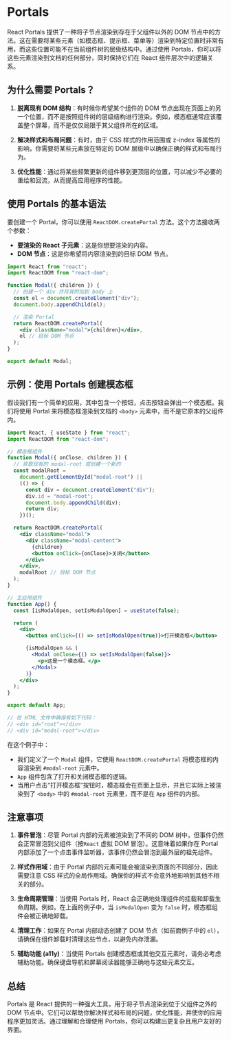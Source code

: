 # Portals

React Portals 提供了一种将子节点渲染到存在于父组件以外的 DOM 节点中的方法。这在需要将某些元素（如模态框、提示框、菜单等）渲染到特定位置时非常有用，而这些位置可能不在当前组件树的层级结构中。通过使用 Portals，你可以将这些元素渲染到文档的任何部分，同时保持它们在 React 组件层次中的逻辑关系。

## 为什么需要 Portals？

1. **脱离现有 DOM 结构**：有时候你希望某个组件的 DOM 节点出现在页面上的另一个位置，而不是按照组件树的层级结构进行渲染。例如，模态框通常应该覆盖整个屏幕，而不是仅仅局限于其父组件所在的区域。

2. **解决样式和布局问题**：有时，由于 CSS 样式的作用范围或 z-index 等属性的影响，你需要将某些元素放在特定的 DOM 层级中以确保正确的样式和布局行为。

3. **优化性能**：通过将某些频繁更新的组件移到更顶层的位置，可以减少不必要的重绘和回流，从而提高应用程序的性能。

## 使用 Portals 的基本语法

要创建一个 Portal，你可以使用 `ReactDOM.createPortal` 方法。这个方法接收两个参数：

- **要渲染的 React 子元素**：这是你想要渲染的内容。
- **DOM 节点**：这是你希望将内容渲染到的目标 DOM 节点。

```jsx
import React from "react";
import ReactDOM from "react-dom";

function Modal({ children }) {
  // 创建一个 div 并将其附加到 body 上
  const el = document.createElement("div");
  document.body.appendChild(el);

  // 渲染 Portal
  return ReactDOM.createPortal(
    <div className="modal">{children}</div>,
    el // 目标 DOM 节点
  );
}

export default Modal;
```

## 示例：使用 Portals 创建模态框

假设我们有一个简单的应用，其中包含一个按钮，点击按钮会弹出一个模态框。我们将使用 Portal 来将模态框渲染到文档的 `<body>` 元素中，而不是它原本的父组件内。

```jsx
import React, { useState } from "react";
import ReactDOM from "react-dom";

// 模态框组件
function Modal({ onClose, children }) {
  // 获取现有的 modal-root 或创建一个新的
  const modalRoot =
    document.getElementById("modal-root") ||
    (() => {
      const div = document.createElement("div");
      div.id = "modal-root";
      document.body.appendChild(div);
      return div;
    })();

  return ReactDOM.createPortal(
    <div className="modal">
      <div className="modal-content">
        {children}
        <button onClick={onClose}>关闭</button>
      </div>
    </div>,
    modalRoot // 目标 DOM 节点
  );
}

// 主应用组件
function App() {
  const [isModalOpen, setIsModalOpen] = useState(false);

  return (
    <div>
      <button onClick={() => setIsModalOpen(true)}>打开模态框</button>

      {isModalOpen && (
        <Modal onClose={() => setIsModalOpen(false)}>
          <p>这是一个模态框。</p>
        </Modal>
      )}
    </div>
  );
}

export default App;

// 在 HTML 文件中确保有如下代码：
// <div id="root"></div>
// <div id="modal-root"></div>
```

在这个例子中：

- 我们定义了一个 `Modal` 组件，它使用 `ReactDOM.createPortal` 将模态框的内容渲染到 `#modal-root` 元素中。
- `App` 组件包含了打开和关闭模态框的逻辑。
- 当用户点击“打开模态框”按钮时，模态框会在页面上显示，并且它实际上被渲染到了 `<body>` 中的 `#modal-root` 元素里，而不是在 `App` 组件的内部。

## 注意事项

1. **事件冒泡**：尽管 Portal 内部的元素被渲染到了不同的 DOM 树中，但事件仍然会正常冒泡到父组件（按`React` 虚拟 DOM 冒泡）。这意味着如果你在 Portal 内部添加了一个点击事件监听器，该事件仍然会冒泡到最外层的祖先组件。

2. **样式作用域**：由于 Portal 内部的元素可能会被渲染到页面的不同部分，因此需要注意 CSS 样式的全局作用域。确保你的样式不会意外地影响到其他不相关的部分。

3. **生命周期管理**：当使用 Portals 时，React 会正确地处理组件的挂载和卸载生命周期。例如，在上面的例子中，当 `isModalOpen` 变为 `false` 时，模态框组件会被正确地卸载。

4. **清理工作**：如果在 Portal 内部动态创建了 DOM 节点（如前面例子中的 `el`），请确保在组件卸载时清理这些节点，以避免内存泄漏。

5. **辅助功能 (a11y)**：当使用 Portals 创建模态框或其他交互元素时，请务必考虑辅助功能。确保键盘导航和屏幕阅读器能够正确地与这些元素交互。

## 总结

Portals 是 React 提供的一种强大工具，用于将子节点渲染到位于父组件之外的 DOM 节点中。它们可以帮助你解决样式和布局的问题，优化性能，并使你的应用程序更加灵活。通过理解和合理使用 Portals，你可以构建出更复杂且用户友好的界面。
